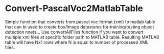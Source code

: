 # Convert-PascalVoc2MatlabTable
Simple function that converts from pascal voc format (xml) to matlab table that can bi used to create box/image datastores for training/testing object detection nnets...
Use convertAllFiles function if you want to convert multiple xml files at specific folder path to MATLAB table. Resulting MATLAB table will have Nx1 rows where N is equal to number of processed XML files.
